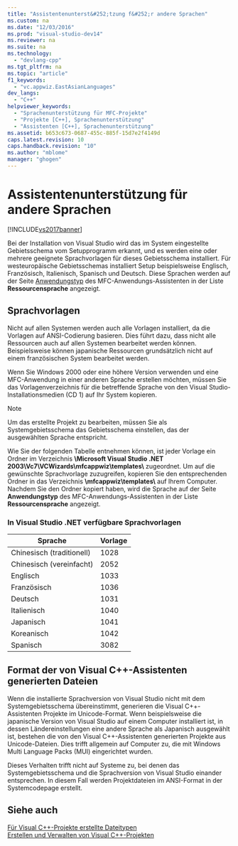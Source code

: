 ```yaml
---
title: "Assistentenunterst&#252;tzung f&#252;r andere Sprachen"
ms.custom: na
ms.date: "12/03/2016"
ms.prod: "visual-studio-dev14"
ms.reviewer: na
ms.suite: na
ms.technology: 
  - "devlang-cpp"
ms.tgt_pltfrm: na
ms.topic: "article"
f1_keywords: 
  - "vc.appwiz.EastAsianLanguages"
dev_langs: 
  - "C++"
helpviewer_keywords: 
  - "Sprachenunterstützung für MFC-Projekte"
  - "Projekte [C++], Sprachenunterstützung"
  - "Assistenten [C++], Sprachenunterstützung"
ms.assetid: b653c673-0687-455c-885f-15d7e2f4149d
caps.latest.revision: 10
caps.handback.revision: "10"
ms.author: "mblome"
manager: "ghogen"
---
```

# Assistentenunterst&#252;tzung f&#252;r andere Sprachen
[!INCLUDE[vs2017banner](../assembler/inline/includes/vs2017banner.md)]

Bei der Installation von Visual Studio wird das im System eingestellte Gebietsschema vom Setupprogramm erkannt, und es werden eine oder mehrere geeignete Sprachvorlagen für dieses Gebietsschema installiert.  Für westeuropäische Gebietsschemas installiert Setup beispielsweise Englisch, Französisch, Italienisch, Spanisch und Deutsch.  Diese Sprachen werden auf der Seite [Anwendungstyp](../mfc/reference/application-type-mfc-application-wizard.md) des MFC\-Anwendungs\-Assistenten in der Liste **Ressourcensprache** angezeigt.  
  
## Sprachvorlagen  
 Nicht auf allen Systemen werden auch alle Vorlagen installiert, da die Vorlagen auf ANSI\-Codierung basieren. Dies führt dazu, dass nicht alle Ressourcen auch auf allen Systemen bearbeitet werden können.  Beispielsweise können japanische Ressourcen grundsätzlich nicht auf einem französischen System bearbeitet werden.  
  
 Wenn Sie Windows 2000 oder eine höhere Version verwenden und eine MFC\-Anwendung in einer anderen Sprache erstellen möchten, müssen Sie das Vorlagenverzeichnis für die betreffende Sprache von den Visual Studio\-Installationsmedien \(CD 1\) auf Ihr System kopieren.  
  
> [!NOTE]
>  Um das erstellte Projekt zu bearbeiten, müssen Sie als Systemgebietsschema das Gebietsschema einstellen, das der ausgewählten Sprache entspricht.  
  
 Wie Sie der folgenden Tabelle entnehmen können, ist jeder Vorlage ein Ordner im Verzeichnis **\\Microsoft Visual Studio .NET 2003\\Vc7\\VCWizards\\mfcappwiz\\templates\\** zugeordnet.  Um auf die gewünschte Sprachvorlage zuzugreifen, kopieren Sie den entsprechenden Ordner in das Verzeichnis **\\mfcappwiz\\templates\\** auf Ihrem Computer.  Nachdem Sie den Ordner kopiert haben, wird die Sprache auf der Seite **Anwendungstyp** des MFC\-Anwendungs\-Assistenten in der Liste **Ressourcensprache** angezeigt.  
  
### In Visual Studio .NET verfügbare Sprachvorlagen  
  
|Sprache|Vorlage|  
|-------------|-------------|  
|Chinesisch \(traditionell\)|1028|  
|Chinesisch \(vereinfacht\)|2052|  
|Englisch|1033|  
|Französisch|1036|  
|Deutsch|1031|  
|Italienisch|1040|  
|Japanisch|1041|  
|Koreanisch|1042|  
|Spanisch|3082|  
  
## Format der von Visual C\+\+\-Assistenten generierten Dateien  
 Wenn die installierte Sprachversion von Visual Studio nicht mit dem Systemgebietsschema übereinstimmt, generieren die Visual C\+\+\-Assistenten Projekte im Unicode\-Format.  Wenn beispielsweise die japanische Version von Visual Studio auf einem Computer installiert ist, in dessen Ländereinstellungen eine andere Sprache als Japanisch ausgewählt ist, bestehen die von den Visual C\+\+\-Assistenten generierten Projekte aus Unicode\-Dateien.  Dies trifft allgemein auf Computer zu, die mit Windows Multi Language Packs \(MUI\) eingerichtet wurden.  
  
 Dieses Verhalten trifft nicht auf Systeme zu, bei denen das Systemgebietsschema und die Sprachversion von Visual Studio einander entsprechen.  In diesem Fall werden Projektdateien im ANSI\-Format in der Systemcodepage erstellt.  
  
## Siehe auch  
 [Für Visual C\+\+\-Projekte erstellte Dateitypen](../ide/file-types-created-for-visual-cpp-projects.md)   
 [Erstellen und Verwalten von Visual C\+\+\-Projekten](../ide/creating-and-managing-visual-cpp-projects.md)